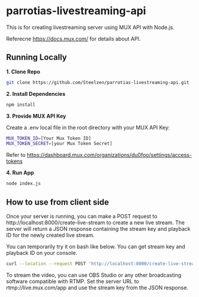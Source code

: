 # parrotias-livestreaming-api


This is for creating livestreaming server using MUX API with Node.js.

Referecne https://docs.mux.com/ for details about API.


## Running Locally

**1. Clone Repo**

```bash
git clone https://github.com/Steelzen/parrotias-livestreaming-api.git
```

**2. Install Dependencies**

```bash
npm install
```

**3. Provide MUX API Key**

Create a .env local file in the root directory with your MUX API Key:


```bash
MUX_TOKEN_ID=[Your Mux Token ID]
MUX_TOKEN_SECRET=[your Mux Token Secret]
```

Refer to https://dashboard.mux.com/organizations/du0foo/settings/access-tokens

**4. Run App**

```bash
node index.js
```

## How to use from client side
Once your server is running, you can make a POST request to http://localhost:8000/create-live-stream to create a new live stream. The server will return a JSON response containing the stream key and playback ID for the newly created live stream.

You can temporarily try it on bash like below. You can get stream key and playback ID on your console.

```bash
curl --location --request POST 'http://localhost:8000/create-live-stream'
```

To stream the video, you can use OBS Studio or any other broadcasting software compatible with RTMP. Set the server URL to rtmp://live.mux.com/app and use the stream key from the JSON response. 
